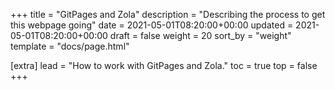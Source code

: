 +++
title = "GitPages and Zola"
description = "Describing the process to get this webpage going"
date = 2021-05-01T08:20:00+00:00
updated = 2021-05-01T08:20:00+00:00
draft = false
weight = 20
sort_by = "weight"
template = "docs/page.html"

[extra]
lead = "How to work with GitPages and Zola."
toc = true
top = false
+++
